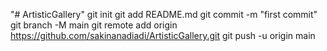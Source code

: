"# ArtisticGallery"  git init git add README.md git commit -m "first commit" git branch -M main git remote add origin https://github.com/sakinanadiadi/ArtisticGallery.git git push -u origin main
